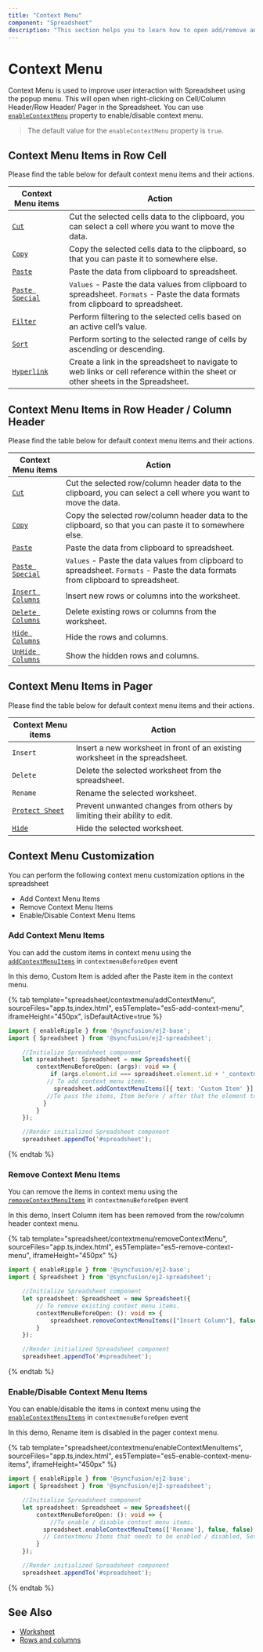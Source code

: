 ```yaml
---
title: "Context Menu"
component: "Spreadsheet"
description: "This section helps you to learn how to open add/remove and enable/disable Context menu in the Essential JS 2 Spreadsheet."
---
```


# Context Menu

Context Menu is used to improve user interaction with Spreadsheet using the popup menu. This will open when right-clicking on Cell/Column Header/Row Header/ Pager in the Spreadsheet. You can use [`enableContextMenu`](../api/spreadsheet/#enableContextMenu) property to enable/disable context menu.

> The default value for the `enableContextMenu` property is `true`.

## Context Menu Items in Row Cell

Please find the table below for default context menu items and their actions.

| Context Menu items | Action |
|-------|---------|
| [`Cut`](../api/spreadsheet/#cut) | Cut the selected cells data to the clipboard, you can select a cell where you want to move the data. |
| [`Copy`](../api/spreadsheet/#copy) | Copy the selected cells data to the clipboard, so that you can paste it to somewhere else. |
| [`Paste`](../api/spreadsheet/#paste) | Paste the data from clipboard to spreadsheet. |
| [`Paste Special`](../api/spreadsheet/#paste) | `Values` - Paste the data values from clipboard to spreadsheet.  `Formats` - Paste the data formats from clipboard to spreadsheet. |
| [`Filter`](../api/spreadsheet/#filter) | Perform filtering to the selected cells based on an active cell’s value. |
| [`Sort`](../api/spreadsheet/#sort) | Perform sorting to the selected range of cells by ascending or descending. |
| [`Hyperlink`](../api/spreadsheet/#hyperlink) | Create a link in the spreadsheet to navigate to web links or cell reference within the sheet or other sheets in the Spreadsheet. |

## Context Menu Items in Row Header / Column Header

Please find the table below for default context menu items and their actions.

| Context Menu items | Action |
|-------|---------|
| [`Cut`](../api/spreadsheet/#cut) | Cut the selected row/column header data to the clipboard, you can select a cell where you want to move the data. |
| [`Copy`](../api/spreadsheet/#copy) | Copy the selected row/column header data to the clipboard, so that you can paste it to somewhere else. |
| [`Paste`](../api/spreadsheet/#paste) | Paste the data from clipboard to spreadsheet. |
| [`Paste Special`](../api/spreadsheet/#paste) | `Values` - Paste the data values from clipboard to spreadsheet. `Formats` - Paste the data formats from clipboard to spreadsheet. |
| [`Insert Columns`](../api/spreadsheet/#insertRow) | Insert new rows or columns into the worksheet. |
| [`Delete Columns`](../api/spreadsheet/#deleteRow) | Delete existing rows or columns from the worksheet. |
| [`Hide Columns`](../api/spreadsheet/#insert) | Hide the rows and columns. |
| [`UnHide Columns`](../api/spreadsheet/#delete) | Show the hidden rows and columns. |

## Context Menu Items in Pager

Please find the table below for default context menu items and their actions.

| Context Menu items | Action |
|-------|---------|
| `Insert` | Insert a new worksheet in front of an existing worksheet in the spreadsheet. |
| `Delete` | Delete the selected worksheet from the spreadsheet. |
| `Rename` | Rename the selected worksheet. |
| [`Protect Sheet`](../api/spreadsheet/#protectSheet) | Prevent unwanted changes from others by limiting their ability to edit. |
| [`Hide`](../api/spreadsheet/#hide) |Hide the selected worksheet. |

## Context Menu Customization

You can perform the following context menu customization options in the spreadsheet

* Add Context Menu Items
* Remove Context Menu Items
* Enable/Disable Context Menu Items

### Add Context Menu Items

You can add the custom items in context menu using the [`addContextMenuItems`](../api/spreadsheet/#addContextMenuItems) in `contextmenuBeforeOpen` event

In this demo, Custom Item is added after the Paste item in the context menu.

{% tab template="spreadsheet/contextmenu/addContextMenu", sourceFiles="app.ts,index.html", es5Template="es5-add-context-menu", iframeHeight="450px", isDefaultActive=true %}

```typescript
import { enableRipple } from '@syncfusion/ej2-base';
import { Spreadsheet } from '@syncfusion/ej2-spreadsheet';

    //Initialize Spreadsheet component
    let spreadsheet: Spreadsheet = new Spreadsheet({
        contextMenuBeforeOpen: (args): void => {
            if (args.element.id === spreadsheet.element.id + '_contextmenu') {
           // To add context menu items.
             spreadsheet.addContextMenuItems([{ text: 'Custom Item' }], 'Paste Special', false);
           //To pass the items, Item before / after that the element to be inserted, Set false if the items need to be inserted before the text.
          }
        }
    });

    //Render initialized Spreadsheet component
    spreadsheet.appendTo('#spreadsheet');
```

{% endtab %}

### Remove Context Menu Items

You can remove the items in context menu using the [`removeContextMenuItems`](../api/spreadsheet/#removeContextMenuItems) in `contextmenuBeforeOpen` event

In this demo, Insert Column item has been removed from the row/column header context menu.

{% tab template="spreadsheet/contextmenu/removeContextMenu", sourceFiles="app.ts,index.html", es5Template="es5-remove-context-menu", iframeHeight="450px" %}

```typescript
import { enableRipple } from '@syncfusion/ej2-base';
import { Spreadsheet } from '@syncfusion/ej2-spreadsheet';

    //Initialize Spreadsheet component
    let spreadsheet: Spreadsheet = new Spreadsheet({
        // To remove existing context menu items.
        contextMenuBeforeOpen: (): void => {
            spreadsheet.removeContextMenuItems(["Insert Column"], false); //Items that needs to be removed, Set `true` if the given `text` is a unique id.
        }
    });

    //Render initialized Spreadsheet component
    spreadsheet.appendTo('#spreadsheet');
```

{% endtab %}

### Enable/Disable Context Menu Items

You can enable/disable the items in context menu using the [`enableContextMenuItems`](../api/spreadsheet/#enableContextMenuItems) in `contextmenuBeforeOpen` event

In this demo, Rename item is disabled in the pager context menu.

{% tab template="spreadsheet/contextmenu/enableContextMenuItems", sourceFiles="app.ts,index.html", es5Template="es5-enable-context-menu-items", iframeHeight="450px" %}

```typescript
import { enableRipple } from '@syncfusion/ej2-base';
import { Spreadsheet } from '@syncfusion/ej2-spreadsheet';

    //Initialize Spreadsheet component
    let spreadsheet: Spreadsheet = new Spreadsheet({
        contextMenuBeforeOpen: (): void => {
            //To enable / disable context menu items.
          spreadsheet.enableContextMenuItems(['Rename'], false, false);
          // Contextmenu Items that needs to be enabled / disabled, Set true / false to enable / disable the menu items, Set true if the given text is a unique id.
        }
    });

    //Render initialized Spreadsheet component
    spreadsheet.appendTo('#spreadsheet');
```

{% endtab %}

## See Also

* [Worksheet](./worksheet)
* [Rows and columns](./rows-and-columns)
